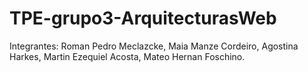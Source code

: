 # TPE-grupo3-ArquitecturasWeb
Integrantes:
Roman Pedro Meclazcke,
Maia Manze Cordeiro,
Agostina Harkes,
Martin Ezequiel Acosta,
Mateo Hernan Foschino.
